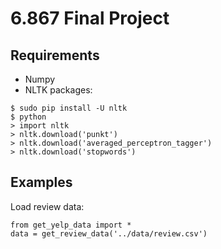 # 6.867 Final Project

## Requirements
- Numpy
- NLTK packages:
```
$ sudo pip install -U nltk
$ python
> import nltk
> nltk.download('punkt')
> nltk.download('averaged_perceptron_tagger')
> nltk.download('stopwords')
```

## Examples
Load review data:
```
from get_yelp_data import *
data = get_review_data('../data/review.csv')
```
